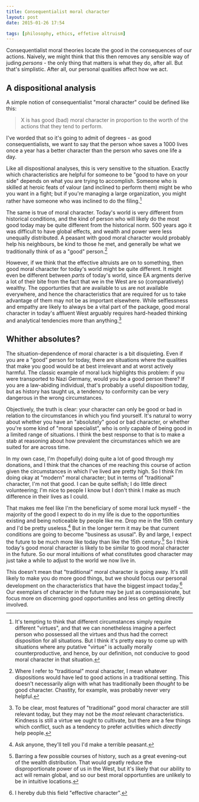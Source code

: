 ```yaml
---
title: Consequentialist moral character
layout: post
date: 2015-01-26 17:54

tags: [philosophy, ethics, effetive altruism]
---
```


Consequentialist moral theories locate the good in the consequences of our
actions. Naively, we might think that this then removes any sensible way of
juding *persons* - the only thing that matters is what they do, after all. But
that's simplistic. After all, our personal qualities affect how we act.

<!-- more -->

## A dispositional analysis ##

A simple notion of consequentialist "moral character" could be defined like
this:

> X is has good (bad) moral character in proportion to the worth of the actions
that they tend to perform.

I've worded that so it's going to admit of degrees - as good consequentialists,
we want to say that the person whoe saves a 1000 lives once a year has
a better character than the person who saves one life a day.

Like all dispositional analyses, this is very sensitive to the situation. Exactly
which characteristics are helpful for someone to be "good to have on your side"
depends on what you are trying to accomplish. Someone who is skilled at heroic
feats of valour (and inclined to perform them) might be who you want in a fight; 
but if you're managing a large organization, you might rather have someone who 
was inclined to do the filing.[^monotonic]

[^monotonic]: It's tempting to think that different circumstances simply require
    different "virtues", and that we can nonetheless imagine a perfect
    person who possessed all the virtues and thus had the correct disposition
    for all situations. But I think it's pretty easy to come up with situations
    where any putative "virtue" is actually morally counterproductive, and
    hence, by our definition, not conducive to good moral character in that
    situation.

The same is true of moral character. Today's world is very different from
historical conditions, and the kind of person who will likely do the most good
today may be quite different from the historical norm. 500 years ago it was
difficult to have global effects, and wealth and power were less unequally
distributed. A peasant with good moral character would probably help his neighbours,
be kind to those he met, and generally be what we traditionally think of as a
"good" person.[^traditional]

[^traditional]: Where I refer to "traditional" moral character, I mean whatever
    dispositions would have led to good actions in a traditional setting. This
    doesn't necessarily align with what has traditionally been *thought* to be
    good character. Chastity, for example, was probably never very helpful.

However, if we think that the effective altruists are on to something, then good
moral character for today's world might be quite different. It might even be
different between *parts* of today's world, since EA argments derive a lot of
their bite from the fact that we in the West are so (comparatively) wealthy. The opportunties that
are available to us are not available everywhere, and hence the characteristics
that are required for us to take advantage of them may not be as important elsewhere. While selflessness
and empathy are likely to always be a vital part of the package, good moral character
in today's affluent West arguably requires hard-headed thinking and analytical tendencies
more than anything.[^clash]

[^clash]: To be clear, most features of "traditional" good moral character are
    still relevant today, but they may not be the *most* relevant
    characteristics. Kindness is still a virtue we ought to cultivate, but
    there are a few things which conflict, such as a tendency to prefer activities
    which *directly* help people.
    
## Whither absolutes? ##
    
The situation-dependence of moral character is a bit disquieting. Even if you 
are a "good" person for today, there are
situations where the qualities that make you good would be at best irrelevant and
at worst actively harmful. The classic example of moral luck highlights this
problem: if you were transported to Nazi Germany, would you be a
good person there? If you are a law-abiding individual, that's probably a useful
disposition today, but as history has taught us, a tendency to conformity can be 
very dangerous in the wrong circumstances.

Objectively, the truth is clear: your character can only be good or bad in
relation to the circumstances in which you find yourself. It's natural to worry about
whether you have an "absolutely" good or bad character, or whether you're
some kind of "moral specialist", who is only capable of being good in a limited range of
situations. I think the best response to that is to make a stab at reasoning about 
how prevalent the circumstances which we are suited for are
across time. 

In my own case, I'm (hopefully) doing quite a lot of good through my 
donations, and I think that the chances of me reaching this course of action given the
circumstances in which I've lived are pretty high. So I think I'm doing
okay at "modern" moral character; but in terms of "traditional" character,
I'm not that good. I can be quite selfish; I do little direct volunteering; 
I'm nice to people I know but I don't think I make as much difference in their lives 
as I could. 

That makes me feel like I'm the beneficiary of some moral luck myself - the
majority of the good I expect to do in my life is due to the opportunities
existing and being noticeable by people like me. Drop me in the 15th century and
I'd be pretty useless.[^peasant] But in the longer term it may be that current conditions are going
to become "business as ususal". By and large, I expect the future to be
much more like today than like the 15th century.[^inequality] So I think today's
good moral character is likely to be similar to good moral character in the future. 
So our moral intuitions of what constitutes good character may just take a while to adjust
to the world we now live in. 

This doesn't mean that "traditional" moral character
is going away. It's still likely to make you do more good things,
but we should focus our personal development on the characteristics that have the biggest
impact today.[^effective] Our exemplars of character in the future may be just
as compassionate, but focus more on discerning good opportunities and less on
getting directly involved.

[^peasant]: Ask anyone, they'll tell you I'd make a terrible peasant.

[^inequality]: Barring a few possible courses of history, such as a great
    evening-out of the wealth distribution. That would greatly reduce the
    disproportionate power of us in the West, but it's likely that our ability
    to act will remain global, and so our best moral opportunties are unlikely
    to be in intuitive locations.

[^effective]: I hereby dub this field "effective character".
